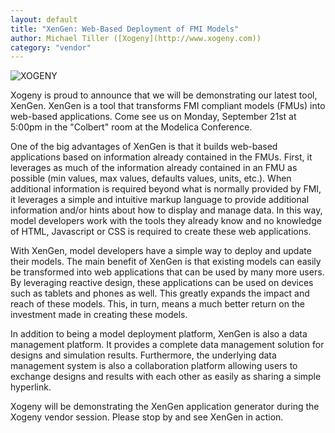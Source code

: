 ```yaml
---
layout: default
title: "XenGen: Web-Based Deployment of FMI Models"
author: Michael Tiller ([Xogeny](http://www.xogeny.com))
category: "vendor"
---
```

![XOGENY](https://www.modelica.org/publications/newsletters/2015-1/images/iPad_Portrait_Design.png)

Xogeny is proud to announce that we will be demonstrating our latest tool, XenGen. XenGen is a tool that transforms FMI compliant models (FMUs) into web-based applications. Come see us on Monday, September 21st at 5:00pm in the "Colbert" room at the Modelica Conference.

One of the big advantages of XenGen is that it builds web-based applications based on information already contained in the FMUs. First, it leverages as much of the information already contained in an FMU as possible (min values, max values, defaults values, units, etc.). When additional information is required beyond what is normally provided by FMI, it leverages a simple and intuitive markup language to provide additional information and/or hints about how to display and manage data. In this way, model developers work with the tools they already know and no knowledge of HTML, Javascript or CSS is required to create these web applications.

With XenGen, model developers have a simple way to deploy and update their models. The main benefit of XenGen is that existing models can easily be transformed into web applications that can be used by many more users. By leveraging reactive design, these applications can be used on devices such as tablets and phones as well. This greatly expands the impact and reach of these models. This, in turn, means a much better return on the investment made in creating these models.

In addition to being a model deployment platform, XenGen is also a data management platform. It provides a complete data management solution for designs and simulation results. Furthermore, the underlying data management system is also a collaboration platform allowing users to exchange designs and results with each other as easily as sharing a simple hyperlink.

Xogeny will be demonstrating the XenGen application generator during the Xogeny vendor session. Please stop by and see XenGen in action.

